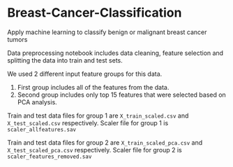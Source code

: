 # Breast-Cancer-Classification
Apply machine learning to classify benign or malignant breast cancer tumors 

Data preprocessing notebook includes data cleaning, feature selection and splitting the data into train and test sets. 

We used 2 different input feature groups for this data. 
  
1. First group includes all of the features from the data.
1. Second group includes only top 15 features that were selected based on PCA analysis.

Train and test data files for group 1  are ```X_train_scaled.csv``` and ```X_test_scaled.csv``` respectively.
Scaler file for group 1 is ```scaler_allfeatures.sav``` 

Train and test data files for group 2  are ```X_train_scaled_pca.csv``` and ```X_test_scaled_pca.csv``` respectively.
Scaler file for group 2 is ```scaler_features_removed.sav``` 


